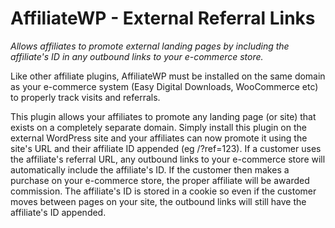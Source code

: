 AffiliateWP - External Referral Links
========================

*Allows affiliates to promote external landing pages by including the affiliate's ID in any outbound links to your e-commerce store.*

Like other affiliate plugins, AffiliateWP must be installed on the same domain as your e-commerce system (Easy Digital Downloads, WooCommerce etc) to properly track visits and referrals.

This plugin allows your affiliates to promote any landing page (or site) that exists on a completely separate domain. Simply install this plugin on the external WordPress site and your affiliates can now promote it using the site's URL and their affiliate ID appended (eg /?ref=123). If a customer uses the affiliate's referral URL, any outbound links to your e-commerce store will automatically include the affiliate's ID. If the customer then makes a purchase on your e-commerce store, the proper affiliate will be awarded commission. The affiliate's ID is stored in a cookie so even if the customer moves between pages on your site, the outbound links will still have the affiliate's ID appended.